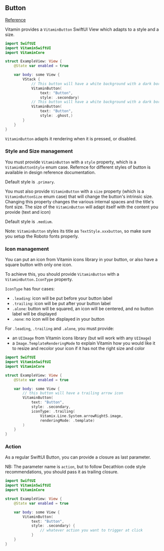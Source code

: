 ## Button
[Reference](https://www.decathlon.design/726f8c765/p/8008f8-button/b/50afe1)

Vitamin provides a `VitaminButton` SwiftUI View which adapts to a style and a size.

```swift
import SwiftUI
import VitaminSwiftUI
import VitaminCore

struct ExampleView: View {
    @State var enabled = true

    var body: some View {
        VStack {
            // This button will have a white background with a dark border
            VitaminButton(
                text: "Button",
                style: .secondary)
            // This button will have a white background with a dark border
            VitaminButton(
                text: "Button",
                style: .ghost,)
        }
    }
}
```

`VitaminButton` adapts it rendering when it is pressed, or disabled.

### Style and Size management
You must provide `VitaminButton` with a `style` property, which is a `VitaminButtonStyle` enum case.
Refernce for different styles of button is available in design reference documentation.

Default style is `.primary`.
 
You must also provide `VitaminButton` with a `size` property (which is a `VitaminButtonSize` enum case) that will change the button's intrinsic size. Changing this property changes the various internal spaces and the title's font size.
The size of the `VitaminButton` will adapt itself with the content you provide (text and icon)

Default style is `.medium`.

Note: `VitaminButton` styles its title as  `TextStyle.xxxbutton`, so make sure you setup the Roboto fonts properly.


### Icon management
You can put an icon from Vitamin icons library in your button, or also have a square button with only one icon.

To achieve this, you should provide `VitaminButton` with a `VitaminButton.IconType` property.

`IconType` has four cases:
- `.leading`: icon will be put before your button label
- `.trailing`: icon will be put after your button label
- `.alone`: button will be squared, an icon will be centered, and no button label will be displayed
- `.none`: no icon will be displayed in your button

For `.leading`, `.trailing` and `.alone`, you must provide:
- an `UIImage` from Vitamin icons library (but will work with any `UIImage`)
- a `Image.TemplateRenderingMode` to explain Vitamin how you would like it to resize and recolor your icon if it has not the right size and color

```swift
import SwiftUI
import VitaminSwiftUI
import VitaminCore

struct ExampleView: View {
    @State var enabled = true

    var body: some View {
        // this button will have a trailing arrow icon
        VitaminButton(
            text: "Button",
            style: .secondary,
            iconType: .trailing(
                Vitamix.Line.System.arrowRightS.image, 
                renderingMode: .template)
        )
    }
}
```


### Action
As a regular SwiftUI Button, you can provide a closure as last parameter. 

NB: The parameter name is `action`, but to follow Decathlon code style recommendations, you should pass it as trailing closure.

```swift
import SwiftUI
import VitaminSwiftUI
import VitaminCore

struct ExampleView: View {
    @State var enabled = true

    var body: some View {
        VitaminButton(
            text: "Button",
            style: .secondary) {
                // whatever action you want to trigger at click
            }
    }
}
```
